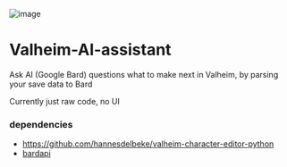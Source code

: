 ![image](https://github.com/hannesdelbeke/Valheim-AI-assistant/assets/3758308/750607ec-c725-4895-8694-9eea2073b664)

# Valheim-AI-assistant
Ask AI (Google Bard) questions what to make next in Valheim, by parsing your save data to Bard

Currently just raw code, no UI

### dependencies
- https://github.com/hannesdelbeke/valheim-character-editor-python
- [bardapi](https://github.com/dsdanielpark/Bard-API)
